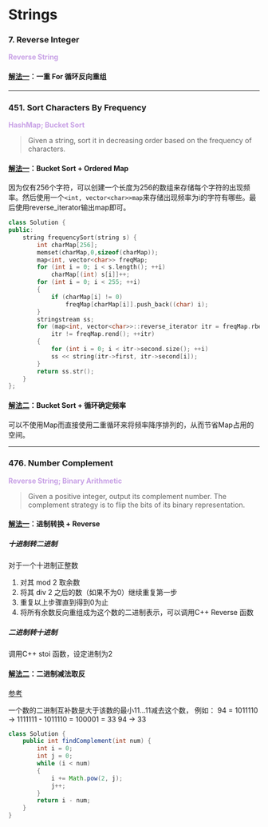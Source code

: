 # Strings

### 7. Reverse Integer
**<font color=#C8A1E6> Reverse String </font>**
#### [解法一](7-Reverse-Integer.java)：一重 For 循环反向重组
---

### 451. Sort Characters By Frequency
**<font color=#C8A1E6> HashMap; Bucket Sort </font>**

> Given a string, sort it in decreasing 
order based on the frequency of characters.

#### [解法一](451-Sort-Characters-By-Frequency/451-Sort-Characters-By-Frequency.cpp)：Bucket Sort + Ordered Map
因为仅有256个字符，可以创建一个长度为256的数组来存储每个字符的出现频率。然后使用一个```<int, vector<char>>map```来存储出现频率为i的字符有哪些。最后使用reverse_iterator输出map即可。

``` Cpp
class Solution {
public:
    string frequencySort(string s) {
        int charMap[256];
        memset(charMap,0,sizeof(charMap));
        map<int, vector<char>> freqMap;
        for (int i = 0; i < s.length(); ++i)
            charMap[(int) s[i]]++;
        for (int i = 0; i < 255; ++i)
        {
            if (charMap[i] != 0)
                freqMap[charMap[i]].push_back((char) i);
        }
        stringstream ss;
        for (map<int, vector<char>>::reverse_iterator itr = freqMap.rbegin();
            itr != freqMap.rend(); ++itr)
        {
            for (int i = 0; i < itr->second.size(); ++i)
            ss << string(itr->first, itr->second[i]);
        }
        return ss.str();
    }
};
```
#### [解法二](451-Sort-Characters-By-Frequency/451-Sort-Characters-By-Frequency-Less-Memory.cpp)：Bucket Sort + 循环确定频率
可以不使用Map而直接使用二重循环来将频率降序排列的，从而节省Map占用的空间。

---

### 476. Number Complement
**<font color=#C8A1E6> Reverse String; Binary Arithmetic </font>**

>Given a positive integer, output its complement number.
The complement strategy is to flip the bits of its binary representation.

#### [解法一](476-Number-Complement/476-Number-Complement.cpp)：进制转换 + Reverse

##### 十进制转二进制
对于一个十进制正整数
1. 对其 mod 2 取余数
2. 将其 div 2 之后的数（如果不为0）继续重复第一步
3. 重复以上步骤直到得到0为止
4. 将所有余数反向重组成为这个数的二进制表示，可以调用C++ Reverse 函数

##### 二进制转十进制
调用C++ stoi 函数，设定进制为2

#### [解法二](476-Number-Complement/476-Number-Complement.java)：二进制减法取反
[参考](https://leetcode.com/problems/number-complement/discuss/96018/Java-very-simple-code-and-self-evident-explanation)

一个数的二进制互补数是大于该数的最小11...11减去这个数，
例如：
94 = 1011110 -> 1111111 - 1011110 = 100001 = 33
94 -> 33

``` Java
class Solution {
    public int findComplement(int num) {
        int i = 0;
        int j = 0;
        while (i < num)
        {
            i += Math.pow(2, j);
            j++;
        }
        return i - num;
    }
}
```
